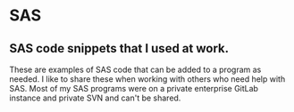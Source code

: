 # SAS
## SAS code snippets that I used at work.
These are examples of SAS code that can be added to a program as needed. I like to share these when working with others who need help with SAS. Most of my SAS programs were on a private enterprise GitLab instance and private SVN and can't be shared.

